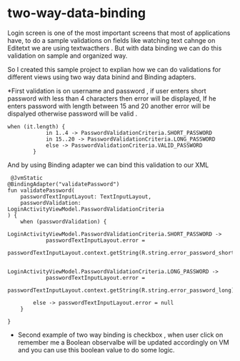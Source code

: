 # two-way-data-binding

Login screen is one of the most important screens that most of applications have, to do a sample validations on fields like watching text cahnge on Editetxt we are using textwacthers . But with data binding we can do this validation on sample and organized way.

So I created this sample project to explian how we can do validations for different views using two way data binind and Binding adapters.

*First validation is on username and password , if user enters short password with less than 4 characters then error will be displayed,
If he enters password with length between 15 and 20 another error will be dispalyed otherwise password will be valid .
    
    when (it.length) {
                in 1..4 -> PasswordValidationCriteria.SHORT_PASSWORD
                in 15..20 -> PasswordValidationCriteria.LONG_PASSWORD
                else -> PasswordValidationCriteria.VALID_PASSWORD
            }
            

And by using Binding adapter we can bind this validation to our XML

     @JvmStatic
    @BindingAdapter("validatePassword")
    fun validatePassword(
        passwordTextInputLayout: TextInputLayout,
        passwordValidation: LoginActivityViewModel.PasswordValidationCriteria
    ) {
        when (passwordValidation) {
            LoginActivityViewModel.PasswordValidationCriteria.SHORT_PASSWORD ->
                passwordTextInputLayout.error =
                    passwordTextInputLayout.context.getString(R.string.error_password_short)

            LoginActivityViewModel.PasswordValidationCriteria.LONG_PASSWORD ->
                passwordTextInputLayout.error =
                    passwordTextInputLayout.context.getString(R.string.error_password_long)

            else -> passwordTextInputLayout.error = null
        }

    }
  * Second example of two way binding is checkbox , when user click on remember me a Boolean observalbe will be updated accordingly on VM and you can use this boolean value to do some logic.
    
